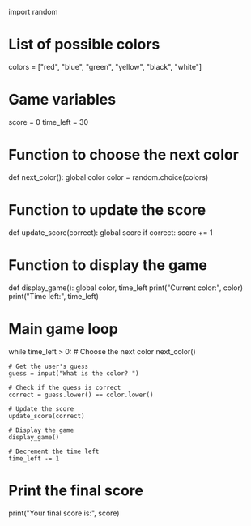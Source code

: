 import random

# List of possible colors
colors = ["red", "blue", "green", "yellow", "black", "white"]

# Game variables
score = 0
time_left = 30

# Function to choose the next color
def next_color():
    global color
    color = random.choice(colors)

# Function to update the score
def update_score(correct):
    global score
    if correct:
        score += 1

# Function to display the game
def display_game():
    global color, time_left
    print("Current color:", color)
    print("Time left:", time_left)

# Main game loop
while time_left > 0:
    # Choose the next color
    next_color()

    # Get the user's guess
    guess = input("What is the color? ")

    # Check if the guess is correct
    correct = guess.lower() == color.lower()

    # Update the score
    update_score(correct)

    # Display the game
    display_game()

    # Decrement the time left
    time_left -= 1

# Print the final score
print("Your final score is:", score)
